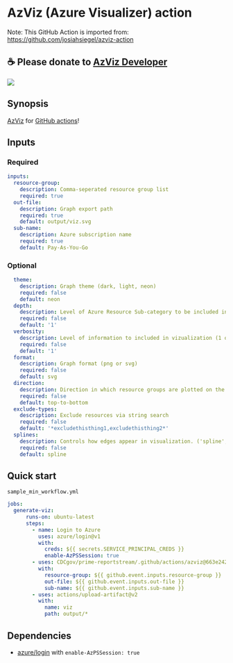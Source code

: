 # AzViz (Azure Visualizer) action
Note: This GitHub Action is imported from: https://github.com/josiahsiegel/azviz-action

## ☕ Please donate to [AzViz Developer](https://github.com/PrateekKumarSingh/AzViz#readme)

![](https://github.com/PrateekKumarSingh/AzViz/blob/master/img/themeneon.jpg)

## Synopsis

[AzViz](https://github.com/PrateekKumarSingh/AzViz) for [GitHub actions](https://github.com/marketplace?type=actions)!

## Inputs

### Required

```yml
inputs:
  resource-group:
    description: Comma-seperated resource group list
    required: true
  out-file:
    description: Graph export path
    required: true
    default: output/viz.svg
  sub-name:
    description: Azure subscription name
    required: true
    default: Pay-As-You-Go
```

### Optional

```yml
  theme:
    description: Graph theme (dark, light, neon)
    required: false
    default: neon
  depth:
    description: Level of Azure Resource Sub-category to be included in vizualization (1 or 2)
    required: false
    default: '1'
  verbosity:
    description: Level of information to included in vizualization (1 or 2)
    required: false
    default: '1'
  format:
    description: Graph format (png or svg)
    required: false
    default: svg
  direction:
    description: Direction in which resource groups are plotted on the visualization (left-to-right or top-to-bottom)
    required: false
    default: top-to-bottom
  exclude-types:
    description: Exclude resources via string search
    required: false
    default: '*excludethisthing1,excludethisthing2*'
  splines:
    description: Controls how edges appear in visualization. ('spline', 'polyline', 'curved', 'ortho', 'line')
    required: false
    default: spline
```

## Quick start

`sample_min_workflow.yml`
```yml
jobs:
  generate-viz:
      runs-on: ubuntu-latest
      steps:
        - name: Login to Azure
          uses: azure/login@v1
          with:
            creds: ${{ secrets.SERVICE_PRINCIPAL_CREDS }}
            enable-AzPSSession: true
        - uses: CDCgov/prime-reportstream/.github/actions/azviz@663e24299a6336f1ff8dbddadfac1ba5d462f731aaa
          with:
            resource-group: ${{ github.event.inputs.resource-group }}
            out-file: ${{ github.event.inputs.out-file }}
            sub-name: ${{ github.event.inputs.sub-name }}
        - uses: actions/upload-artifact@v2
          with:
            name: viz
            path: output/*
```

## Dependencies

 * [azure/login](https://github.com/marketplace/actions/azure-login) with `enable-AzPSSession: true`
